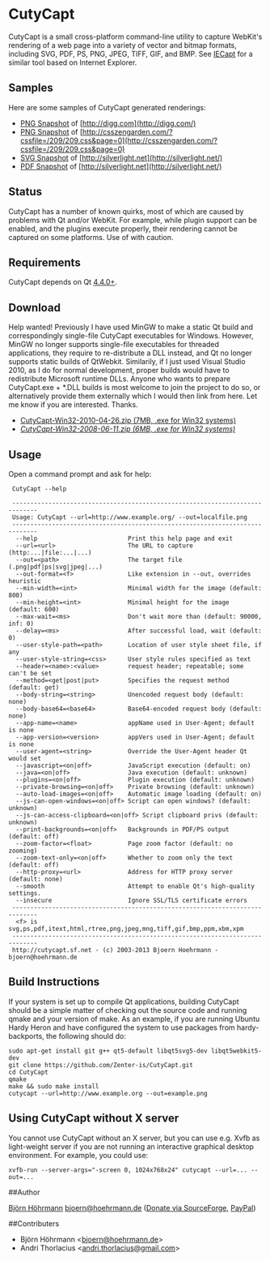 # CutyCapt

CutyCapt is a small cross-platform command-line utility to capture WebKit's rendering of a web page into a variety of vector and bitmap formats, including SVG, PDF, PS, PNG, JPEG, TIFF, GIF, and BMP. See [IECapt](http://iecapt.sourceforge.net/) for a similar tool based on Internet Explorer.

## Samples

Here are some samples of CutyCapt generated renderings:

- [PNG Snapshot](http://cutycapt.sourceforge.net/digg.png) of [http://digg.com](http://digg.com/)
- [PNG Snapshot](http://cutycapt.sourceforge.net/css-co-ltd.png) of [http://csszengarden.com/?cssfile=/209/209.css&page=0](http://csszengarden.com/?cssfile=/209/209.css&page=0)
- [SVG Snapshot](http://cutycapt.sourceforge.net/silverlight.net.svgz) of [http://silverlight.net](http://silverlight.net/)
- [PDF Snapshot](http://cutycapt.sourceforge.net/silverlight.net.pdf) of [http://silverlight.net](http://silverlight.net/)

## Status

CutyCapt has a number of known quirks, most of which are caused by problems with Qt and/or WebKit. For example, while plugin support can be enabled, and the plugins execute properly, their rendering cannot be captured on some platforms. Use of with caution.

## Requirements

CutyCapt depends on Qt [4.4.0+](http://www.qtsoftware.com/).

## Download

Help wanted! Previously I have used MinGW to make a static Qt build and correspondingly single-file CutyCapt executables for Windows. However, MinGW no longer supports single-file executables for threaded applications, they require to re-distribute a DLL instead, and Qt no longer supports static builds of QtWebkit. Similarily, if I just used Visual Studio 2010, as I do for normal development, proper builds would have to redistribute Microsoft runtime DLLs. Anyone who wants to prepare CutyCapt.exe + *.DLL builds is most welcome to join the project to do so, or alternatively provide them externally which I would then link from here. Let me know if you are interested. Thanks.

- [CutyCapt-Win32-2010-04-26.zip (7MB, .exe for Win32 systems)](http://downloads.sourceforge.net/cutycapt/CutyCapt-Win32-2010-04-26.zip)
- *[CutyCapt-Win32-2008-06-11.zip (6MB, .exe for Win32 systems)](http://downloads.sourceforge.net/cutycapt/CutyCapt-Win32-2008-06-11.zip)*

## Usage

Open a command prompt and ask for help:

```
 CutyCapt --help

 -----------------------------------------------------------------------------
 Usage: CutyCapt --url=http://www.example.org/ --out=localfile.png            
 -----------------------------------------------------------------------------
  --help                         Print this help page and exit                
  --url=<url>                    The URL to capture (http:...|file:...|...)   
  --out=<path>                   The target file (.png|pdf|ps|svg|jpeg|...)   
  --out-format=<f>               Like extension in --out, overrides heuristic 
  --min-width=<int>              Minimal width for the image (default: 800)   
  --min-height=<int>             Minimal height for the image (default: 600)  
  --max-wait=<ms>                Don't wait more than (default: 90000, inf: 0)
  --delay=<ms>                   After successful load, wait (default: 0)     
  --user-style-path=<path>       Location of user style sheet file, if any    
  --user-style-string=<css>      User style rules specified as text           
  --header=<name>:<value>        request header; repeatable; some can't be set
  --method=<get|post|put>        Specifies the request method (default: get)  
  --body-string=<string>         Unencoded request body (default: none)       
  --body-base64=<base64>         Base64-encoded request body (default: none)  
  --app-name=<name>              appName used in User-Agent; default is none  
  --app-version=<version>        appVers used in User-Agent; default is none  
  --user-agent=<string>          Override the User-Agent header Qt would set  
  --javascript=<on|off>          JavaScript execution (default: on)           
  --java=<on|off>                Java execution (default: unknown)            
  --plugins=<on|off>             Plugin execution (default: unknown)          
  --private-browsing=<on|off>    Private browsing (default: unknown)          
  --auto-load-images=<on|off>    Automatic image loading (default: on)        
  --js-can-open-windows=<on|off> Script can open windows? (default: unknown)  
  --js-can-access-clipboard=<on|off> Script clipboard privs (default: unknown)
  --print-backgrounds=<on|off>   Backgrounds in PDF/PS output (default: off)  
  --zoom-factor=<float>          Page zoom factor (default: no zooming)       
  --zoom-text-only=<on|off>      Whether to zoom only the text (default: off) 
  --http-proxy=<url>             Address for HTTP proxy server (default: none)
  --smooth                       Attempt to enable Qt's high-quality settings.
  --insecure                     Ignore SSL/TLS certificate errors            
 -----------------------------------------------------------------------------
  <f> is svg,ps,pdf,itext,html,rtree,png,jpeg,mng,tiff,gif,bmp,ppm,xbm,xpm    
 -----------------------------------------------------------------------------
 http://cutycapt.sf.net - (c) 2003-2013 Bjoern Hoehrmann - bjoern@hoehrmann.de
 ```
 
## Build Instructions

If your system is set up to compile Qt applications, building CutyCapt should be a simple matter of checking out the source code and running qmake and your version of make. As an example, if you are running Ubuntu Hardy Heron and have configured the system to use packages from hardy-backports, the following should do:

```
sudo apt-get install git g++ qt5-default libqt5svg5-dev libqt5webkit5-dev
git clone https://github.com/Zenter-is/CutyCapt.git
cd CutyCapt
qmake
make && sudo make install
cutycapt --url=http://www.example.org --out=example.png
```

## Using CutyCapt without X server

You cannot use CutyCapt without an X server, but you can use e.g. Xvfb as light-weight server if you are not running an interactive graphical desktop environment. For example, you could use:


```
xvfb-run --server-args="-screen 0, 1024x768x24" cutycapt --url=... --out=...
```
  
##Author

[Björn Höhrmann](http://bjoern.hoehrmann.de) [bjoern@hoehrmann.de](mailto:bjoern@hoehrmann.de) ([Donate via SourceForge](http://sourceforge.net/donate/index.php?user_id=188003), [PayPal](https://www.paypal.com/cgi-bin/webscr?cmd=_xclick&amp;business=bjoern@hoehrmann.de&amp;item_name=Support+Bjoern+Hoehrmann))

##Contributers

- Björn Höhrmann &lt;bjoern@hoehrmann.de&gt;
- Andri Thorlacius &lt;andri.thorlacius@gmail.com&gt;
